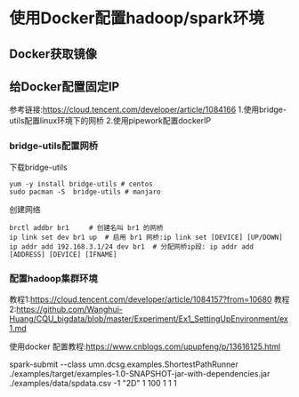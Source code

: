 # 使用Docker配置hadoop/spark环境
## Docker获取镜像
## 给Docker配置固定IP
参考链接:https://cloud.tencent.com/developer/article/1084166
1.使用bridge-utils配置linux环境下的网桥
2.使用pipework配置dockerIP

### bridge-utils配置网桥
下载bridge-utils
```
yum -y install bridge-utils # centos
sudo pacman -S  bridge-utils # manjaro
```
创建网络
```
brctl addbr br1     # 创建名叫 br1 的网桥
ip link set dev br1 up  # 启用 br1 网桥:ip link set [DEVICE] [UP/DOWN]
ip addr add 192.168.3.1/24 dev br1  # 分配网桥ip段: ip addr add [ADDRESS] [DEVICE] [IFNAME]
```

### 配置hadoop集群环境
教程1:https://cloud.tencent.com/developer/article/1084157?from=10680
教程2:https://github.com/Wanghui-Huang/CQU_bigdata/blob/master/Experiment/Ex1_SettingUpEnvironment/ex1.md

使用docker 配置教程:https://www.cnblogs.com/upupfeng/p/13616125.html

spark-submit --class umn.dcsg.examples.ShortestPathRunner ./examples/target/examples-1.0-SNAPSHOT-jar-with-dependencies.jar ./examples/data/spdata.csv -1 "2D" 1 100 1 1 1 